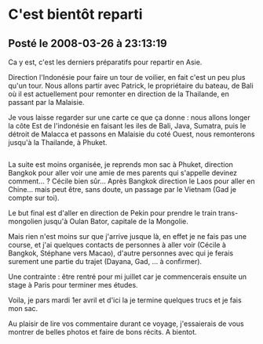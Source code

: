 # C'est bientôt reparti
## Posté le 2008-03-26 à 23:13:19

<p>Ca y est, c'est les derniers pr&eacute;paratifs pour repartir en Asie.

Direction l'Indon&eacute;sie pour faire un tour de voilier, en fait c'est un peu plus qu'un tour. Nous allons partir avec Patrick, le propri&eacute;taire du bateau, de Bali o&ugrave; il est actuellement pour remonter en direction de la Thailande, en passant par la Malaisie.

Je vous laisse regarder sur une carte ce que &ccedil;a donne : nous allons longer la c&ocirc;te Est de l'indon&eacute;sie en faisant les iles de Bali, Java, Sumatra, puis le d&eacute;troit de Malacca et passons en Malaisie du cot&eacute; Ouest, nous remonterons jusqu'&agrave; la Thailande, &agrave; Phuket.

<img src="http://dud.didoum.free.fr/upload/min/trip.png" alt="" />

La suite est moins organis&eacute;e, je reprends mon sac &agrave; Phuket, direction Bangkok pour aller voir une amie de mes parents qui s'appelle devinez comment... ? C&eacute;cile bien s&ucirc;r... Apr&egrave;s Bangkok direction le Laos pour aller en Chine... mais peut &ecirc;tre, sans doute, un passage par le Vietnam (Gad je compte sur toi).

Le but final est d'aller en direction de Pekin pour prendre le train trans-mongolien jusqu'&agrave; Oulan Bator, capitale de la Mongolie.

Mais rien n'est moins sur que j'arrive jusque l&agrave;, en effet je ne fais pas une course, et j'ai quelques contacts de personnes &agrave; aller voir (C&eacute;cile &agrave; Bangkok, St&eacute;phane vers Macao), d'autre personnes avec qui je ferais surement une partie du trajet (Dayana, Gad, ... &agrave; confirmer).

Une contrainte : &ecirc;tre rentr&eacute; pour mi juillet car je commencerais ensuite un stage &agrave; Paris pour terminer mes &eacute;tudes.

Voila, je pars mardi 1er avril et d'ici la je termine quelques trucs et je fais mon sac.

Au plaisir de lire vos commentaire durant ce voyage, j'essaierais de vous montrer de belles photos et faire de bons r&eacute;cits. A bientot.</p>
